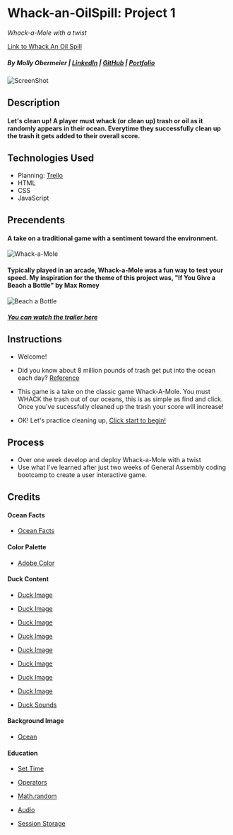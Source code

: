 # Whack-an-OilSpill: Project 1

_Whack-a-Mole with a twist_

[Link to Whack An Oil Spill](https://cleantheocean.surge.sh/)

##### _By Molly Obermeier_ | [LinkedIn](https://www.linkedin.com/in/marie-obermeier-6b6b03158/) | [GitHub](https://github.com/Tamollyo) | [Portfolio](https://obermeiermol.myportfolio.com/)

![ScreenShot](./img/oceanGame2.png)

## Description

#### Let's clean up! A player must whack (or clean up) trash or oil as it randomly appears in their ocean. Everytime they successfully clean up the trash it gets added to their overall score.

## Technologies Used

- Planning: [Trello](https://trello.com/b/Vtjx2dJ9/project-1-whack-a-mole)
- HTML
- CSS
- JavaScript

## Precendents

#### A take on a traditional game with a sentiment toward the environment.

![Whack-a-Mole](https://www.railwayage.com/wp-content/uploads/2019/11/whackamole.jpg)

#### Typically played in an arcade, Whack-a-Mole was a fun way to test your speed. My inspiration for the theme of this project was, "If You Give a Beach a Bottle" by Max Romey

![Beach a Bottle](https://wsffimages.s3.us-west-2.amazonaws.com/wp-content/uploads/2021/11/24121716/if-you-give-a-beach-a-bottle-website.jpg)

##### [You can watch the trailer here](https://www.youtube.com/watch?v=9DqC-lAK5vY_)

## Instructions

- Welcome!
- Did you know about 8 million pounds of trash get put into the ocean each day? [Reference](https://www.condorferries.co.uk/plastic-in-the-ocean-statistics#:~:text=Every%20day%20around%208%20million,square%20kilometers%20%E2%80%93%20bigger%20than%20Texas)

- This game is a take on the classic game Whack-A-Mole. You must WHACK the trash out of our oceans, this is as simple as find and click. Once you've sucessfully cleaned up the trash your score will increase!
- OK! Let's practice cleaning up, [Click start to begin!](https://cleantheocean.surge.sh/)

## Process

- Over one week develop and deploy Whack-a-Mole with a twist
- Use what I've learned after just two weeks of General Assembly coding bootcamp to create a user interactive game.

## Credits

#### Ocean Facts

- [Ocean Facts](https://oceanservice.noaa.gov/ocean/help-our-ocean.html)

#### Color Palette

- [Adobe Color](https://color.adobe.com/search?q=ocean)

#### Duck Content

- [Duck Image](https://media.istockphoto.com/photos/rubber-duck-covered-in-oil-picture-id134546936?k=6&m=134546936&s=612x612&w=0&h=4N9DcNeleYOmYgnw6sEPM1XGjmrX4osQuTiQeSLqClA=)

- [Duck Image](https://media.istockphoto.com/photos/oil-slick-on-animal-picture-id182868583?k=6&m=182868583&s=612x612&w=0&h=M0P-xdgRXDwX4-P0DXr4s1mSOSyWpxv4moGwos0nlpQ=)

- [Duck Image](https://i0.wp.com/dynaimage.cdn.cnn.com/cnn/w_1200/http:%2F%2Fcdn.cnn.com%2Fcnnnext%2Fdam%2Fassets%2F130515103957-hong-kong-duck-deflate-story-top.jpg?ssl=1)

- [Duck Image](https://www.yourlocalpaper.co.uk/wp-content/uploads/2017/07/Oily-duck.jpg)

- [Duck Image](https://seaduckjv.org/wp-content/wow-aqua-3/data1/images/kingeideronwater.jpg)

- [Duck Image](https://seaduckjv.org/wp-content/wow-aqua-3/data1/images/hoodedmerganser.jpg)

- [Duck Image](https://wallpapercave.com/wp/vUZUBRZ.jpg)

- [Duck Image](https://www.animalspot.net/wp-content/uploads/2019/10/Baby-Duck.jpg)

- [Duck Sounds](https://quicksounds.com/library/sounds/duck)

#### Background Image

- [Ocean](https://unsplash.com/)

#### Education

- [Set Time](https://javascript.info/settimeout-setinterval)

- [Operators](https://www.w3schools.com/js/js_operators.asp)

- [Math.random](https://developer.mozilla.org/en-US/docs/Web/JavaScript/Reference/Global_Objects/Math/random)

- [Audio](https://www.geeksforgeeks.org/how-to-make-a-beep-sound-in-javascript/)

- [Session Storage](https://developer.mozilla.org/en-US/docs/Web/API/Window/sessionStorage)
